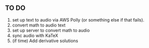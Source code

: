 

## TO DO

1. set up text to audio via AWS Polly (or something else if that fails).
2. convert math to audio text
3. set up server to convert math to audio
4. sync audio with KaTeX
5. (if time) Add derivative solutions